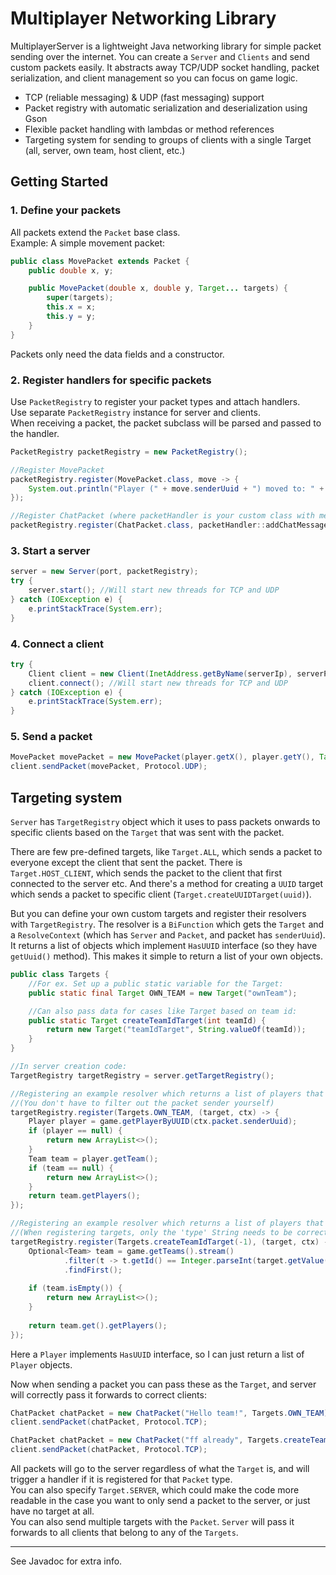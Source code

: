 # Multiplayer Networking Library

MultiplayerServer is a lightweight Java networking library for simple packet sending over the internet. You can create a `Server` and `Clients` and send custom packets easily.
It abstracts away TCP/UDP socket handling, packet serialization, and client management so you can focus on game logic.

- TCP (reliable messaging) & UDP (fast messaging) support
- Packet registry with automatic serialization and deserialization using Gson
- Flexible packet handling with lambdas or method references
- Targeting system for sending to groups of clients with a single Target (all, server, own team, host client, etc.)


## Getting Started

### 1. Define your packets
All packets extend the `Packet` base class.  
Example: A simple movement packet:

```java
public class MovePacket extends Packet {
    public double x, y;

    public MovePacket(double x, double y, Target... targets) {
        super(targets);
        this.x = x;
        this.y = y;
    }
}
```
Packets only need the data fields and a constructor.

### 2. Register handlers for specific packets
Use `PacketRegistry` to register your packet types and attach handlers.  
Use separate `PacketRegistry` instance for server and clients.  
When receiving a packet, the packet subclass will be parsed and passed to the handler.

```java
PacketRegistry packetRegistry = new PacketRegistry();

//Register MovePacket
packetRegistry.register(MovePacket.class, move -> {
    System.out.println("Player (" + move.senderUuid + ") moved to: " + move.x + ", " + move.y);
});

//Register ChatPacket (where packetHandler is your custom class with methods for each packet type for example)
packetRegistry.register(ChatPacket.class, packetHandler::addChatMessage);
```

### 3. Start a server
```java
server = new Server(port, packetRegistry);
try {
    server.start(); //Will start new threads for TCP and UDP
} catch (IOException e) {
    e.printStackTrace(System.err);
}
```

### 4. Connect a client
```java
try {
    Client client = new Client(InetAddress.getByName(serverIp), serverPort, packetRegistry);
    client.connect(); //Will start new threads for TCP and UDP
} catch (IOException e) {
    e.printStackTrace(System.err);
}
```

### 5. Send a packet
```java
MovePacket movePacket = new MovePacket(player.getX(), player.getY(), Target.ALL);
client.sendPacket(movePacket, Protocol.UDP);
```

## Targeting system
`Server` has `TargetRegistry` object which it uses to pass packets onwards to specific clients based on the `Target` that was sent with the packet.

There are few pre-defined targets, like `Target.ALL`, which sends a packet to everyone except the client that sent the packet.
There is `Target.HOST_CLIENT`, which sends the packet to the client that first connected to the server etc.
And there's a method for creating a `UUID` target which sends a packet to specific client (`Target.createUUIDTarget(uuid)`).

But you can define your own custom targets and register their resolvers with `TargetRegistry`.
The resolver is a `BiFunction` which gets the `Target` and a `ResolveContext` (which has `Server` and `Packet`, and packet has `senderUuid`).
It returns a list of objects which implement `HasUUID` interface (so they have `getUuid()` method). This makes it simple to return a list of your own objects.

```java
public class Targets {
    //For ex. Set up a public static variable for the Target:
    public static final Target OWN_TEAM = new Target("ownTeam");

    //Can also pass data for cases like Target based on team id:
    public static Target createTeamIdTarget(int teamId) {
  	    return new Target("teamIdTarget", String.valueOf(teamId));
  	}
}

//In server creation code:
TargetRegistry targetRegistry = server.getTargetRegistry();

//Registering an example resolver which returns a list of players that belong to the sender's team:
//(You don't have to filter out the packet sender yourself)
targetRegistry.register(Targets.OWN_TEAM, (target, ctx) -> {
    Player player = game.getPlayerByUUID(ctx.packet.senderUuid);
    if (player == null) {
        return new ArrayList<>();
    }
    Team team = player.getTeam();
    if (team == null) {
        return new ArrayList<>();
    }
    return team.getPlayers();
});

//Registering an example resolver which returns a list of players that belong to a specific team based on its id:
//(When registering targets, only the 'type' String needs to be correct for the first argument, so team id -1 works)
targetRegistry.register(Targets.createTeamIdTarget(-1), (target, ctx) -> {
    Optional<Team> team = game.getTeams().stream()
            .filter(t -> t.getId() == Integer.parseInt(target.getValue()))
            .findFirst();
    
    if (team.isEmpty()) {
        return new ArrayList<>();
    }
    
    return team.get().getPlayers();
});
```
Here a `Player` implements `HasUUID` interface, so I can just return a list of `Player` objects.

Now when sending a packet you can pass these as the `Target`, and server will correctly pass it forwards to correct clients:
```java
ChatPacket chatPacket = new ChatPacket("Hello team!", Targets.OWN_TEAM);
client.sendPacket(chatPacket, Protocol.TCP);

ChatPacket chatPacket = new ChatPacket("ff already", Targets.createTeamIdTarget(opponentTeam.getId()));
client.sendPacket(chatPacket, Protocol.TCP);
```
All packets will go to the server regardless of what the `Target` is, and will trigger a handler if it is registered for that `Packet` type.  
You can also specify `Target.SERVER`, which could make the code more readable in the case you want to only send a packet to the server, or just have no target at all.  
You can also send multiple targets with the `Packet`. `Server` will pass it forwards to all clients that belong to any of the `Targets`.

---

See Javadoc for extra info.
